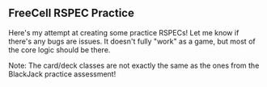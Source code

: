 ## FreeCell RSPEC Practice ##

Here's my attempt at creating some practice RSPECs! Let me know if there's any bugs are issues. It doesn't fully "work" as a game, but most of the core logic should be there.

Note: The card/deck classes are not exactly the same as the ones from the BlackJack practice assessment!
